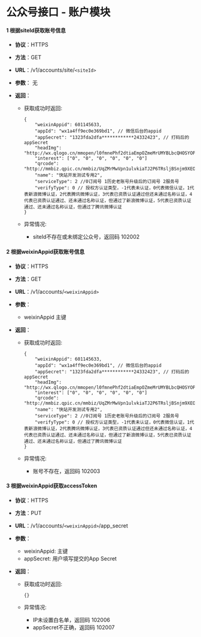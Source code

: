 # 公众号接口 - 账户模块

#### 1 根据siteId获取账号信息
* **协议**：HTTPS
* **方法**：GET
* **URL**：/v1/accounts/site/`<siteId>`
* **参数**： 无

* **返回**：
    * 获取成功时返回:

        ```
        {
            "weixinAppid": 601145633, 
            "appId": "wx1a4ff9ec0e369bd1", // 微信后台的appid
            "appSecret": "1323fda2dfa************24332423", // 打码后的appSecret
            "headImg": "http://wx.qlogo.cn/mmopen/l0fmnePhf2dtiaEmpOZmeMrUMYBLbcQHOSYOPjFWCNdOoWUO53oawfQJA5k1DvdfK4sbX3Dn60rYI2AbOUU10thWiasCH8Q4re/0",
            "interest": ["0", "0", "0", "0", "0", "0"]
            "qrcode": "http://mmbiz.qpic.cn/mmbiz/UqZMrMwVpn1ulvkiaTJ2P6TRsljBSnjm9XEOZlVw08lrIYGHHe8oicoxttaNm48Kribps5ib18GPamib9GnWt92BmOg/0",
            "name": "快站开发测试专用2",
            "serviceType": 2 //0订阅号 1历史老账号升级后的订阅号 2服务号
            "verifyType": 0 // 授权方认证类型，-1代表未认证，0代表微信认证，1代表新浪微博认证，2代表腾讯微博认证，3代表已资质认证通过但还未通过名称认证，4代表已资质认证通过、还未通过名称认证，但通过了新浪微博认证，5代表已资质认证通过、还未通过名称认证，但通过了腾讯微博认证
        }
        ```
    * 异常情况:
        * siteId不存在或未绑定公众号，返回码 102002 
        
#### 2 根据weixinAppid获取账号信息
* **协议**：HTTPS
* **方法**：GET
* **URL**：/v1/accounts/`<weixinAppid>`
* **参数**：
    * weixinAppid 主键

* **返回**：
    * 获取成功时返回:

        ```
        {
            "weixinAppid": 601145633,
            "appId": "wx1a4ff9ec0e369bd1", // 微信后台的appid
            "appSecret": "1323fda2dfa************24332423", // 打码后的appSecret
            "headImg": "http://wx.qlogo.cn/mmopen/l0fmnePhf2dtiaEmpOZmeMrUMYBLbcQHOSYOPjFWCNdOoWUO53oawfQJA5k1DvdfK4sbX3Dn60rYI2AbOUU10thWiasCH8Q4re/0",
            "interest": ["0", "0", "0", "0", "0", "0"]
            "qrcode": "http://mmbiz.qpic.cn/mmbiz/UqZMrMwVpn1ulvkiaTJ2P6TRsljBSnjm9XEOZlVw08lrIYGHHe8oicoxttaNm48Kribps5ib18GPamib9GnWt92BmOg/0",
            "name": "快站开发测试专用2",
            "serviceType": 2 //0订阅号 1历史老账号升级后的订阅号 2服务号
            "verifyType": 0 // 授权方认证类型，-1代表未认证，0代表微信认证，1代表新浪微博认证，2代表腾讯微博认证，3代表已资质认证通过但还未通过名称认证，4代表已资质认证通过、还未通过名称认证，但通过了新浪微博认证，5代表已资质认证通过、还未通过名称认证，但通过了腾讯微博认证
        }
        ```
    * 异常情况:
        * 账号不存在，返回码 102003 
        
  
#### 3 根据weixinAppid获取accessToken
* **协议**：HTTPS
* **方法**：PUT
* **URL**：/v1/accounts/`<weixinAppid>`/app_secret
* **参数**：
    * weixinAppid: 主键
    * appSecret: 用户填写提交的App Secret

* **返回**：
    * 获取成功时返回:

        ```
        {}
        ```
    * 异常情况:
        * IP未设置白名单，返回码 102006
        * appSecret不正确，返回码 102007